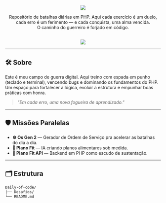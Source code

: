 <div align="center">
  <img src="https://capsule-render.vercel.app/api?type=waving&color=7b1113&height=150&section=header&text=php-of-ash⚔️&fontSize=40&fontColor=ffffff" />
</div>

<p align="center">
  Repositório de batalhas diárias em PHP. Aqui cada exercício é um duelo, cada erro é um ferimento — e cada conquista, uma alma vencida. <br />
  O caminho do guerreiro é forjado em código.
</p>

<br/>

<div align="center">
  <img src="https://img.shields.io/badge/PHP-8892BF?style=for-the-badge&logo=php&logoColor=white" />
</div>

---

## 🛠️ Sobre

Este é meu campo de guerra digital. Aqui treino com espada em punho (teclado e terminal), vencendo bugs e dominando os fundamentos do PHP.  
Um espaço para fortalecer a lógica, evoluir a estrutura e empunhar boas práticas com honra.

> *"Em cada erro, uma nova fogueira de aprendizado."*

---

## 🛡️ Missões Paralelas

- **⚙️ Os Gen 2** — Gerador de Ordem de Serviço pra acelerar as batalhas do dia a dia.
- **🥗 Plano Fit** — IA criando planos alimentares sob medida.
- **🧬 Plano Fit API** — Backend em PHP como escudo de sustentação.

---

## 🗂️ Estrutura

```bash
Daily-of-code/
├── Desafios/
└── README.md
